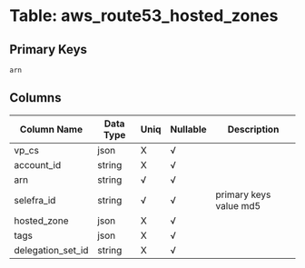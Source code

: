 # Table: aws_route53_hosted_zones

## Primary Keys 

```
arn
```


## Columns 

|  Column Name   |  Data Type  | Uniq | Nullable | Description | 
|  ----  | ----  | ----  | ----  | ---- | 
| vp_cs | json | X | √ |  | 
| account_id | string | X | √ |  | 
| arn | string | √ | √ |  | 
| selefra_id | string | √ | √ | primary keys value md5 | 
| hosted_zone | json | X | √ |  | 
| tags | json | X | √ |  | 
| delegation_set_id | string | X | √ |  | 


